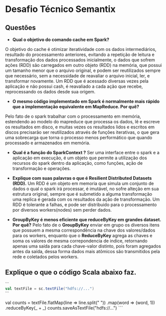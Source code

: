 # Desafio Técnico Semantix

## Questões

- **Qual o objetivo do comando cache em Spark?**

O objetivo do cache é otimizar iteratividade com os dados intermediários, resultado do processamento anteriores, evitando a repetição de leitura e transformação dos dados processados inicialmente, o dados que sofrem ações (RDD) são carregados em outro objeto (RDD) na memória, que possui um tamanho menor que o arquivo original, e podem ser reutilizados sempre que necessário, sem a necessidade de reavaliar o arquivo inicial, ler, e transformar novamente.
Um RDD que é acessado diversas vezes pela aplicação e não possui cash, é reavaliado a cada ação que recebe, reprocessando os dados desde sua origem.

- **O mesmo código implementado em Spark é normalmente mais rápido que a implementação equivalente em MapReduce. Por quê?**

Pelo fato de o spark trabalhar com o processamento em memória, estendendo ao modelo do mapreduce que processa os dados, lê e escreve os resultados em disco, e muitas vezes os resultados lidos e escritos em discos precisarão ser reutilizados através de funções iterativas, o que gera uma sobrecarga que torna o processo menos performático que quando processado e armazenados em memória.

- **Qual é a função do SparkContext ?**
Ser uma interface entre o spark e a aplicação em execução, é um objeto que permite a utilização dos recursos do spark dentro da aplicação, como funções, ação de transformação e operações.

- **Explique com suas palavras o que é Resilient Distributed Datasets (RDD).**
Um RDD é um objeto em memoria que simula um conjunto de dados o qual o spark irá processar, é imutável, no sofre alteção em sua estrutura original, sempre que é submetido a alguma transformação uma replica é gerada com os resultados da ação de transformação.
Um RDD é tolerante a falhas, e pode ser distribuido para o processamento por diversos workers(nodes) sem perder dados.

- **GroupByKey é menos eficiente que reduceByKey em grandes dataset. Por quê?**
Pelo fato de o **GroupByKey** enviar em grupo os diversos itens que possuem a mesma correspondência na chave dos valores/dados para os workers, enquanto que o **ReduceByKey** agrega as chaves e soma os valores de mesma correpondencia de indice, retornando apenas uma saída para cada chave-valor distinto, pois foram agregados antes da saída, dessa forma dados mais atômicos são transmitidos pela rede e coletados pelos workers.

## Explique o que o código Scala abaixo faz.


~~~Scala
ˋˋˋ
val textFile = sc.textFile("hdfs://...")
ˋˋˋ
~~~

val counts = textFile.flatMap(line => line.split(" "))
.map(word => (word, 1))
.reduceByKey(_ + _)
counts.saveAsTextFile("hdfs://...")
ˋˋˋ

